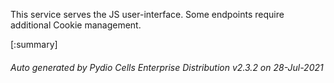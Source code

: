 






This service serves the JS user-interface. Some endpoints require additional Cookie management.

[:summary]

###### Auto generated by Pydio Cells Enterprise Distribution v2.3.2 on 28-Jul-2021
